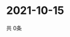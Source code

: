 # 2021-10-15
  共 0条

  <!-- BEGIN -->
  <!-- 最后更新时间Fri Oct 15 2021 16:05:49 GMT+0000 (Coordinated Universal Time) -->
  
  <!-- END -->
  
  
